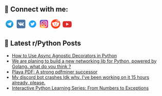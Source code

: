 ## 🔎 Connect with me:
[<img src="https://github.com/bullbesh/bullbesh/blob/main/images/Telegram.png" width="32" height="32" />](https://t.me/bullbesh)
[<img src="https://github.com/bullbesh/bullbesh/blob/main/images/VK.png" width="32" height="32" />](https://vk.com/bullbesh)
[<img src="https://github.com/bullbesh/bullbesh/blob/main/images/Twitter.png" width="32" height="32" />](https://twitter.com/bullbesh1)
[<img src="https://github.com/bullbesh/bullbesh/blob/main/images/Instagram.png" width="32" height="32" />](https://www.instagram.com/bullbesh)
[<img src="https://github.com/bullbesh/bullbesh/blob/main/images/Reddit.png" width="32" height="32" />](https://www.reddit.com/user/bullbesh)
[<img src="https://github.com/bullbesh/bullbesh/blob/main/images/YouTube.png" width="32" height="32" />](https://www.youtube.com/channel/UCtfjRs6uzgq5mfm8S06WTcg)

## 📕 Latest r/Python Posts
<!-- BLOG-POST-LIST:START -->
- [How to Use Async Agnostic Decorators in Python](https://www.reddit.com/r/Python/comments/1jfpt7q/how_to_use_async_agnostic_decorators_in_python/)
- [We are planing to build a new networking lib for Python, powered by Golang، what do you think ?](https://www.reddit.com/r/Python/comments/1jfnzuw/we_are_planing_to_build_a_new_networking_lib_for/)
- [Playa PDF: A strong pdfminer successor](https://www.reddit.com/r/Python/comments/1jfk466/playa_pdf_a_strong_pdfminer_successor/)
- [My discord bot crashes Idk why. I&#39;ve been working on it 15 hours already, please.](https://www.reddit.com/r/Python/comments/1jfk16j/my_discord_bot_crashes_idk_why_ive_been_working/)
- [Interactive Python Learning Series: From Numbers to Exceptions](https://www.reddit.com/r/Python/comments/1jfjmf3/interactive_python_learning_series_from_numbers/)
<!-- BLOG-POST-LIST:END -->
